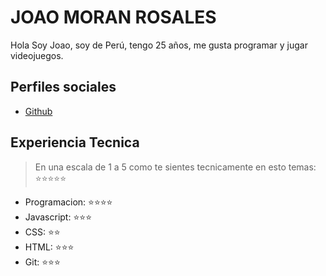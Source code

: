 # JOAO MORAN ROSALES

Hola Soy Joao, soy de Perú, tengo 25 años, me gusta programar y jugar videojuegos.

## Perfiles sociales

- [Github](https://github.com/moranrosales23)

## Experiencia Tecnica

> En una escala de 1 a 5 como te sientes tecnicamente en esto temas: ⭐️⭐️⭐️⭐️⭐️

- Programacion: ⭐️⭐️⭐️⭐️
- Javascript: ⭐️⭐️⭐️
- CSS: ⭐️⭐️
- HTML: ⭐️⭐️⭐️
- Git: ⭐️⭐️⭐️
